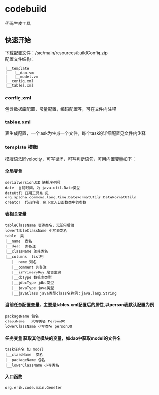 # codebuild
代码生成工具

## 快速开始
下载配置文件：/src/main/resources/buildConfig.zip<br>
配置文件结构：
````
|__template
|   |__dao.vm
|   |__model.vm
|__config.xml
|__tables.xml
````
### config.xml
包含数据库配置，常量配置，编码配置等，可在文件内注释

### tables.xml
表生成配置，一个task为生成一个文件，每个task的详细配置见文件内注释

### template 模版
模版语法同velocity，可写循环，可写判断语句，可用内置变量如下：

#### 全局变量
````
serialVersionUID 随机序列号
date  当前时间，为 java.util.Date类型
dateUtil 日期工具类 见org.apache.commons.lang.time.DateFormatUtils.DateFormatUtils
creator  代码作者，见下文入口函数类中的参数
````

#### 表相关变量
````
tableClassName 表转类名，无任何后缀
lowerTableClassName 小写表类名
table  类
|__name  表名
|__desc  表备注
|__className 驼峰类名
|__columns  list列
   |__name 列名
   |__comment 列备注
   |__isPrimaryKey 是否主键
   |__dbType 数据库类型
   |__jdbcType jdbc类型
   |__javaType java类型
   |__javaClass java类型class名称例：java.lang.String
````

#### 当前任务配置变量，主要是tables.xml配置后的属性,以person表默认配置为例
````
packageName 包名
className   大写类名 PersonDO
lowerClassName 小写类名 personDO
````


#### 任务变量  获取其他模块的变量，如dao中获取model的文件名
````
task任务名 如 model
|__className  类名
|__packageName 包名
|__lowerClassName 小写类名
````

#### 入口函数
````
org.erik.code.main.Geneter
````
